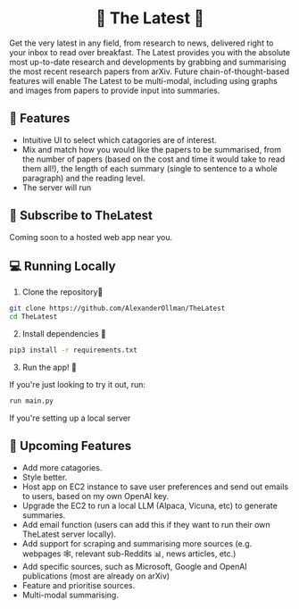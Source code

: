 <h1 align="center">
📖 The Latest 📖
</h1>

Get the very latest in any field, from research to news, delivered right to your inbox to read over breakfast. The Latest provides you with the absolute most up-to-date research and developments by grabbing and summarising the most recent research papers from arXiv. Future chain-of-thought-based features will enable The Latest to be multi-modal, including using graphs and images from papers to provide input into summaries.

## 🔧 Features

- Intuitive UI to select which catagories are of interest.
- Mix and match how you would like the papers to be summarised, from the number of papers (based on the cost and time it would take to read them all!), the length of each summary (single to sentence to a whole paragraph) and the reading level.
- The server will run 

## 📩 Subscribe to TheLatest

Coming soon to a hosted web app near you. 

## 💻 Running Locally

1. Clone the repository📂

```bash
git clone https://github.com/AlexanderOllman/TheLatest
cd TheLatest
```

2. Install dependencies 🔨

```bash
pip3 install -r requirements.txt
```

3. Run the app! 🚀

If you're just looking to try it out, run:

```bash
run main.py
```

If you're setting up a local server

## 🚀 Upcoming Features

- Add more catagories.
- Style better.
- Host app on EC2 instance to save user preferences and send out emails to users, based on my own OpenAI key. 
- Upgrade the EC2 to run a local LLM (Alpaca, Vicuna, etc) to generate summaries.
- Add email function (users can add this if they want to run their own TheLatest server locally). 
- Add support for scraping and summarising more sources (e.g. webpages 🕸️, relevant sub-Reddits 📊, news articles, etc.)
- Add specific sources, such as Microsoft, Google and OpenAI publications (most are already on arXiv)
- Feature and prioritise sources.
- Multi-modal summarising. 
